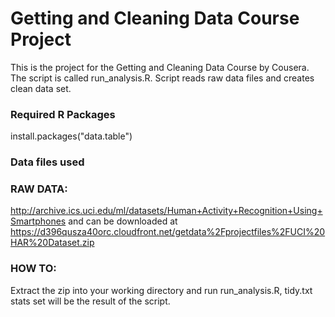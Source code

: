 # Getting and Cleaning Data Course Project

This is the project for the Getting and Cleaning Data Course by Cousera. 
The script is called run_analysis.R. Script reads raw data files and creates clean data set.

### Required R Packages
install.packages("data.table")

### Data files used

### RAW DATA:
http://archive.ics.uci.edu/ml/datasets/Human+Activity+Recognition+Using+Smartphones and can be downloaded at https://d396qusza40orc.cloudfront.net/getdata%2Fprojectfiles%2FUCI%20HAR%20Dataset.zip

### HOW TO:
Extract the zip into your working directory and run run_analysis.R, tidy.txt stats set will be the result of the script.

